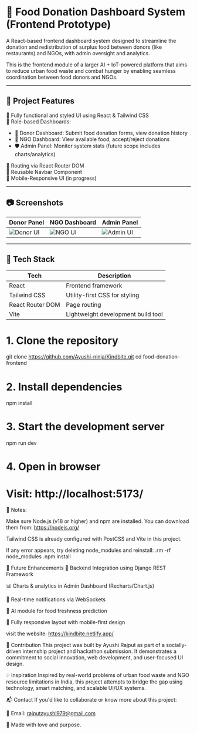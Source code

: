 # 🍱 Food Donation Dashboard System (Frontend Prototype)

A React-based frontend dashboard system designed to streamline the donation and redistribution of surplus food between donors (like restaurants) and NGOs, with admin oversight and analytics.

This is the frontend module of a larger AI + IoT-powered platform that aims to reduce urban food waste and combat hunger by enabling seamless coordination between food donors and NGOs.

---

## 🚀 Project Features

🔹 Fully functional and styled UI using React & Tailwind CSS  
🔹 Role-based Dashboards:
- 🏢 Donor Dashboard: Submit food donation forms, view donation history
- 🤝 NGO Dashboard: View available food, accept/reject donations
- 🛡 Admin Panel: Monitor system stats (future scope includes charts/analytics)

🔹 Routing via React Router DOM  
🔹 Reusable Navbar Component  
🔹 Mobile-Responsive UI (in progress)

---

## 📷 Screenshots

| Donor Panel | NGO Dashboard | Admin Panel |
|-------------|----------------|--------------|
| ![Donor UI](screenshots/donor_dashboard.png) | ![NGO UI](screenshots/ngo_dashboard.png) | ![Admin UI](screenshots/admin_dashboard.png) |

---

## 🧩 Tech Stack

| Tech | Description |
|------|-------------|
| React | Frontend framework |
| Tailwind CSS | Utility-first CSS for styling |
| React Router DOM | Page routing |
| Vite | Lightweight development build tool |


# 1. Clone the repository
git clone https://github.com/Ayushi-ninja/Kindbite.git
cd food-donation-frontend

# 2. Install dependencies
npm install

# 3. Start the development server
npm run dev

# 4. Open in browser
# Visit: http://localhost:5173/                                     

📌 Notes:

Make sure Node.js (v18 or higher) and npm are installed. You can download them from: https://nodejs.org/

Tailwind CSS is already configured with PostCSS and Vite in this project.

If any error appears, try deleting node_modules and reinstall:
.rm -rf node_modules
.npm install

🔮 Future Enhancements
🔗 Backend Integration using Django REST Framework

📊 Charts & analytics in Admin Dashboard (Recharts/Chart.js)

🔔 Real-time notifications via WebSockets

🤖 AI module for food freshness prediction

📱 Fully responsive layout with mobile-first design

visit the website: https://kindbite.netlify.app/

📌 Contribution
This project was built by Ayushi Rajput as part of a socially-driven internship project and hackathon submission.
It demonstrates a commitment to social innovation, web development, and user-focused UI design.

💡 Inspiration
Inspired by real-world problems of urban food waste and NGO resource limitations in India, this project attempts to bridge the gap using technology, smart matching, and scalable UI/UX systems.

📬 Contact
If you'd like to collaborate or know more about this project:

💌 Email: rajputayushi979@gmail.com

🧡 Made with love and purpose.





